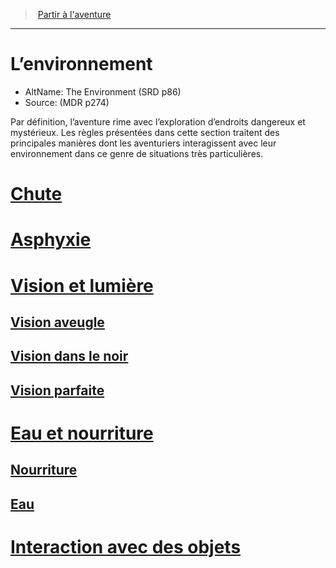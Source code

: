 ﻿---
!Items
Id: environment_hd.md#l’environnement
RootId: environment_hd.md
ParentLink: adventure_hd.md
Name: L’environnement
ParentName: Partir à l'aventure
NameLevel: 1
AltName: The Environment (SRD p86)
Source: (MDR p274)
Attributes: {}
---
>  [Partir à l'aventure](hd_adventure.md)

---


# L’environnement

- AltName: The Environment (SRD p86)
- Source: (MDR p274)

Par définition, l’aventure rime avec l’exploration d’endroits dangereux et mystérieux. Les règles présentées dans cette section traitent des principales manières dont les aventuriers interagissent avec leur environnement dans ce genre de situations très particulières.



# [Chute](hd_environment_chute.md)



# [Asphyxie](hd_environment_asphyxie.md)



# [Vision et lumière](hd_environment_vision_et_lumiere.md)



## [Vision aveugle](hd_environment_vision_aveugle.md)



## [Vision dans le noir](hd_environment_vision_dans_le_noir.md)



## [Vision parfaite](hd_environment_vision_parfaite.md)



# [Eau et nourriture](hd_environment_eau_et_nourriture.md)



## [Nourriture](hd_environment_nourriture.md)



## [Eau](hd_environment_eau.md)



# [Interaction avec des objets](hd_environment_interaction_avec_des_objets.md)

